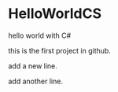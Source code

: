 # HelloWorldCS
hello world with C#

this is the first project in github.

add a new line.

add another line.

